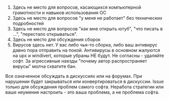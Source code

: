 1. Здесь не место для вопросов, касающихся компьютерной грамотности и навыков использования ОС
2. Здесь не место для вопросов "у меня не работает" без технических подробностей
3. Здесь не место для вопросов "как мне открыть ютуб", "что писать в ...", "перестало открываться".
4. Здесь не место для обсуждения сборок
5. Вирусов здесь нет. У вас либо чья-то сборка, либо ваш антивирус давно пора отправить на покой. Антивирусы в основном жалуются на upx и windivert, которые убраны НЕ будут. Не согласны - удаляйте софт. За агрессивные наезды "почему автор распространяет вирусы" молча схватите бан.

Все означенное обсуждать в дискуссиях или на форумах.
При нарушении будет закрываться или конвертироваться в дискуссии.
Issue только для обсуждения проблем самого софта. Неработа стратегии или ваше неумение настроить - это ваша проблема, а не проблема софта.

